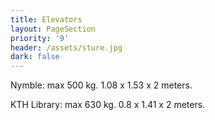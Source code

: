 ```yaml
---
title: Elevators
layout: PageSection
priority: '9'
header: /assets/sture.jpg
dark: false
---
```

Nymble: max 500 kg. 1.08 x 1.53 x 2 meters.

KTH Library: max 630 kg. 0.8 x 1.41 x 2 meters.
